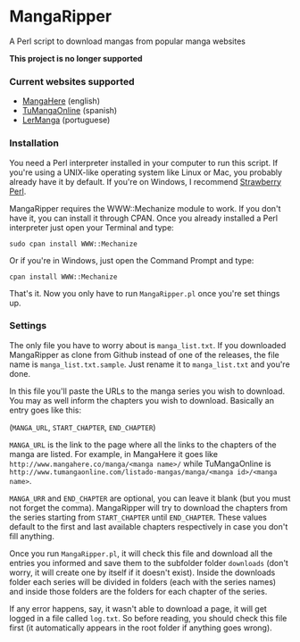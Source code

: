 # MangaRipper
A Perl script to download mangas from popular manga websites

**This project is no longer supported**

### Current websites supported
* [MangaHere](http://www.mangahere.co/) (english)
* [TuMangaOnline](http://www.tumangaonline.com/) (spanish)
* [LerManga](http://lermangas.com/) (portuguese)

### Installation

You need a Perl interpreter installed in your computer to run this script. If you're using a UNIX-like operating system like Linux or Mac, you probably already have it by default. If you're on Windows, I recommend [Strawberry Perl](http://strawberryperl.com/).

MangaRipper requires the WWW::Mechanize module to work. If you don't have it, you can install it through CPAN. Once you already installed a Perl interpreter just open your Terminal and type:

`sudo cpan install WWW::Mechanize`

Or if you're in Windows, just open the Command Prompt and type:

`cpan install WWW::Mechanize`

That's it. Now you only have to run `MangaRipper.pl` once you're set things up.

### Settings

The only file you have to worry about is `manga_list.txt`. If you downloaded MangaRipper as clone from Github instead of one of the releases, the file name is `manga_list.txt.sample`. Just rename it to `manga_list.txt` and you're done.

In this file you'll paste the URLs to the manga series you wish to download. You may as well inform the chapters you wish to download. Basically an entry goes like this:

(`MANGA_URL`, `START_CHAPTER`, `END_CHAPTER`)

`MANGA_URL` is the link to the page where all the links to the chapters of the manga are listed. For example, in MangaHere it goes like `http://www.mangahere.co/manga/<manga name>/` while TuMangaOnline is `http://www.tumangaonline.com/listado-mangas/manga/<manga id>/<manga name>`.

`MANGA_URR` and `END_CHAPTER` are optional, you can leave it blank (but you must not forget the comma). MangaRipper will try to download the chapters from the series starting from `START_CHAPTER` until `END_CHAPTER`. These values default to the first and last available chapters respectively in case you don't fill anything.

Once you run `MangaRipper.pl`, it will check this file and download all the entries you informed and save them to the subfolder folder `downloads` (don't worry, it will create one by itself if it doesn't exist). Inside the downloads folder each series will be divided in folders (each with the series names) and inside those folders are the folders for each chapter of the series.

If any error happens, say, it wasn't able to download a page, it will get logged in a file called `log.txt`. So before reading, you should check this file first (it automatically appears in the root folder if anything goes wrong).
